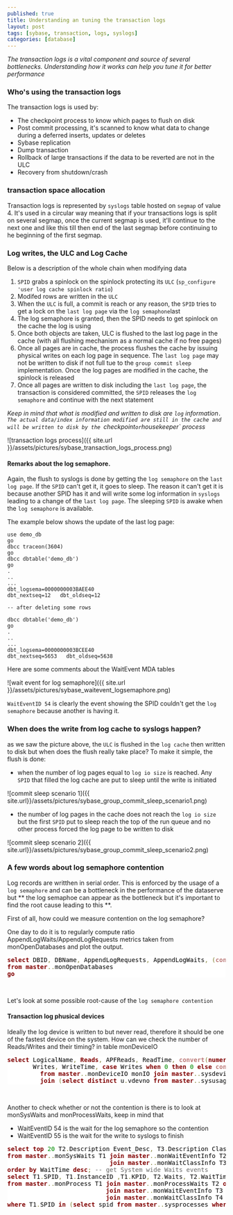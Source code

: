 ```yaml
---
published: true
title: Understanding an tuning the transaction logs
layout: post
tags: [sybase, transaction, logs, syslogs]
categories: [database]
---
```

*The transaction logs is a vital component and source of several bottlenecks. Understanding how it works can help you tune it for better performance*

<!--excerpt-->

### Who's using the transaction logs

The transaction logs is used by:

* The checkpoint process to know which pages to flush on disk
* Post commit processing, it's scanned to know what data to change during a deferred inserts, updates or deletes
* Sybase replication
* Dump transaction
* Rollback of large transactions if the data to be reverted are not in the ULC
* Recovery from shutdown/crash

### transaction space allocation

Transaction logs is represented by `syslogs` table hosted on `segmap` of value 4. It's used in a circular way meaning that if your transactions logs is split on several segmap, once the current segmap is used, it'll continue to the next one and like this till then end of the last segmap before continuing to he beginning of the first segmap.

### Log writes, the ULC and Log Cache

Below is a description of the whole chain when modifying data

1.  `SPID` grabs a spinlock on the spinlock protecting its `ULC` (`sp_configure 'user log cache spinlock ratio`)
1. Modifed rows are written in the `ULC`
1. When the `ULC` is full, a commit is reach or any reason, the `SPID` tries to get a lock on the `last log page` via the `log semaphone`last
1. The log semaphore is granted, then the SPID needs to get spinlock on the cache the log is using
1. Once both objects are taken, ULC is flushed to the last log page in the cache (with all flushing mechanism as a normal cache if no free pages)
1. Once all pages are in cache, the process flushes the cache by issuing physical writes on each log page in sequence. The `last log page` may not be written to disk if not full tue to the `group commit sleep` implementation. Once the log pages are modified in the cache, the spinlock is released
1. Once all pages are written to disk including the `last log page`, the transaction is considered committed, the `SPID` releases the `log semaphore` and continue with the next statement

*Keep in mind that what is modified and written to disk are `log` information`. The actual data/index information modified are still in the cache and will be written to disk by the `checkpoint` or `housekeeper` process*

![transaction logs process]({{ site.url }}/assets/pictures/sybase_transaction_logs_process.png)

#### Remarks about the log semaphore.

Again, the flush to syslogs is done by getting the `log semaphore` on the `last log page`. If the `SPID` can't get it, it goes to sleep. The reason it can't get it is because another SPID has it and will write some log information in `syslogs` leading to a change of the `last log page`. The sleeping `SPID` is awake when the `log semaphore` is available.

The example below shows the update of the last log page:

~~~
use demo_db
go
dbcc traceon(3604)
go
dbcc dbtable('demo_db')
go
.
..
...
dbt_logsema=0000000003BAEE40
dbt_nextseq=12   dbt_oldseq=12

-- after deleting some rows

dbcc dbtable('demo_db')
go
.
..
...
dbt_logsema=0000000003BCEE40
dbt_nextseq=5653   dbt_oldseq=5638
~~~

Here are some comments about the WaitEvent MDA tables

![wait event for log semaphore]({{ site.url }}/assets/pictures/sybase_waitevent_logsemaphore.png)

`WaitEventID 54` is clearly the event showing the SPID couldn't get the `log semaphore` because another is having it.

### When does the write from log cache to syslogs happen?

as we saw the picture above, the `ULC` is flushed in the `log cache` then written to disk but when does the flush really take place?
To make it simple, the flush is done:

* when the number of log pages equal to `log io size` is reached. Any `SPID` that filled the log cache are put to sleep until the write is initiated

![commit sleep scenario 1]({{ site.url}}/assets/pictures/sybase_group_commit_sleep_scenario1.png)

* the number of log pages in the cache does not reach the `log io size` but the first `SPID` put to sleep reach the top of the run queue and no other process forced the log page to be written to disk

![commit sleep scenario 2]({{ site.url}}/assets/pictures/sybase_group_commit_sleep_scenario2.png)

### A few words about log semaphore contention

Log records are writthen in serial order. This is enforced by the usage of a `log semaphore` and can be a bottleneck in the performance of the  dataserve but ** the log semaphoe can appear as the bottleneck but it's important to find the root cause leading to this **.

First of all, how could we measure contention on the log semaphore?

One day to do it is to regularly compute ratio AppendLogWaits/AppendLogRequests metrics taken from monOpenDatabases and plot the output.

<pre style='color:#000000;background:#ffffff;'><span style='color:#800000; font-weight:bold; '>select</span> DBID<span style='color:#808030; '>,</span> DBName<span style='color:#808030; '>,</span> AppendLogRequests<span style='color:#808030; '>,</span> AppendLogWaits<span style='color:#808030; '>,</span> <span style='color:#808030; '>(</span><span style='color:#bb7977; font-weight:bold; '>convert</span><span style='color:#808030; '>(</span><span style='color:#800000; font-weight:bold; '>numeric</span><span style='color:#808030; '>(</span><span style='color:#008c00; '>10</span><span style='color:#808030; '>,</span><span style='color:#008c00; '>0</span><span style='color:#808030; '>)</span><span style='color:#808030; '>,</span>AppendLogWaits<span style='color:#808030; '>)</span><span style='color:#808030; '>/</span><span style='color:#bb7977; font-weight:bold; '>convert</span><span style='color:#808030; '>(</span><span style='color:#800000; font-weight:bold; '>numeric</span><span style='color:#808030; '>(</span><span style='color:#008c00; '>10</span><span style='color:#808030; '>,</span><span style='color:#008c00; '>0</span><span style='color:#808030; '>)</span><span style='color:#808030; '>,</span>AppendLogRequests<span style='color:#808030; '>)</span><span style='color:#808030; '>)</span><span style='color:#808030; '>*</span><span style='color:#008c00; '>100</span> <span style='color:#800000; font-weight:bold; '>as</span> <span style='color:#0000e6; '>'LogContention%'</span>  
<span style='color:#800000; font-weight:bold; '>from</span> <span style='color:#800000; font-weight:bold; '>master</span><span style='color:#808030; '>.</span><span style='color:#808030; '>.</span>monOpenDatabases
<span style='color:#800000; font-weight:bold; '>go</span>
</pre>
<br/>

Let's look at some possible root-cause of the `log semaphore contention`

#### Transaction log phusical devices

Ideally the log device is written to but never read, therefore it should be one of the fastest device on the system. How can we check the number of Reads/Writes and their timing? in table monDeviceIO

<pre style='color:#000000;background:#ffffff;'><span style='color:#800000; font-weight:bold; '>select</span> LogicalName<span style='color:#808030; '>,</span> <span style='color:#800000; font-weight:bold; '>Reads</span><span style='color:#808030; '>,</span> APFReads<span style='color:#808030; '>,</span> ReadTime<span style='color:#808030; '>,</span> <span style='color:#bb7977; font-weight:bold; '>convert</span><span style='color:#808030; '>(</span><span style='color:#800000; font-weight:bold; '>numeric</span><span style='color:#808030; '>(</span><span style='color:#008c00; '>10</span><span style='color:#808030; '>,</span><span style='color:#008c00; '>0</span><span style='color:#808030; '>)</span><span style='color:#808030; '>,</span>ReadTime<span style='color:#808030; '>)</span><span style='color:#808030; '>/</span><span style='color:#808030; '>(</span><span style='color:#800000; font-weight:bold; '>Reads</span> <span style='color:#808030; '>+</span> APFReads<span style='color:#808030; '>)</span> <span style='color:#800000; '>"Read_ms"</span><span style='color:#808030; '>,</span> 
       Writes<span style='color:#808030; '>,</span> WriteTime<span style='color:#808030; '>,</span> <span style='color:#800000; font-weight:bold; '>case</span> Writes <span style='color:#800000; font-weight:bold; '>when</span> <span style='color:#008c00; '>0</span> <span style='color:#800000; font-weight:bold; '>then</span> <span style='color:#008c00; '>0</span> <span style='color:#800000; font-weight:bold; '>else</span> <span style='color:#bb7977; font-weight:bold; '>convert</span><span style='color:#808030; '>(</span><span style='color:#800000; font-weight:bold; '>numeric</span><span style='color:#808030; '>(</span><span style='color:#008c00; '>10</span><span style='color:#808030; '>,</span><span style='color:#008c00; '>0</span><span style='color:#808030; '>)</span><span style='color:#808030; '>,</span>WriteTime<span style='color:#808030; '>)</span><span style='color:#808030; '>/</span>Writes <span style='color:#800000; font-weight:bold; '>end</span> <span style='color:#800000; '>"Writes_ms"</span><span style='color:#808030; '>,</span> DevSemaphoreRequests<span style='color:#808030; '>,</span> DevSemaphoreWaits  
         <span style='color:#800000; font-weight:bold; '>from</span> <span style='color:#800000; font-weight:bold; '>master</span><span style='color:#808030; '>.</span><span style='color:#808030; '>.</span>monDeviceIO monIO <span style='color:#800000; font-weight:bold; '>join</span> <span style='color:#800000; font-weight:bold; '>master</span><span style='color:#808030; '>.</span><span style='color:#808030; '>.</span>sysdevices dev <span style='color:#800000; font-weight:bold; '>on</span> monIO<span style='color:#808030; '>.</span>LogicalName <span style='color:#808030; '>=</span> dev<span style='color:#808030; '>.</span>name 
         <span style='color:#800000; font-weight:bold; '>join</span> <span style='color:#808030; '>(</span><span style='color:#800000; font-weight:bold; '>select</span> <span style='color:#800000; font-weight:bold; '>distinct</span> u<span style='color:#808030; '>.</span>vdevno <span style='color:#800000; font-weight:bold; '>from</span> <span style='color:#800000; font-weight:bold; '>master</span><span style='color:#808030; '>.</span><span style='color:#808030; '>.</span>sysusages u <span style='color:#800000; font-weight:bold; '>join</span> <span style='color:#800000; font-weight:bold; '>master</span><span style='color:#808030; '>.</span><span style='color:#808030; '>.</span>sysdatabases d <span style='color:#800000; font-weight:bold; '>on</span> d<span style='color:#808030; '>.</span>dbid <span style='color:#808030; '>=</span> u<span style='color:#808030; '>.</span>dbid <span style='color:#800000; font-weight:bold; '>where</span> d<span style='color:#808030; '>.</span>name <span style='color:#808030; '>=</span> <span style='color:#0000e6; '>'BBVA_CONVERSION_DEBUG'</span><span style='color:#808030; '>)</span> dev_used  <span style='color:#800000; font-weight:bold; '>on</span> dev<span style='color:#808030; '>.</span>vdevno <span style='color:#808030; '>=</span> dev_used<span style='color:#808030; '>.</span>vdevno<span style='color:#808030; '>;</span> <span style='color:#696969; '>--IO speed information</span>
</pre>
<br/>

Another to check whether or not the contention is there is to look at monSysWaits and monProcessWaits, keep in mind that
* WaitEventID 54 is the wait for the log semaphore so the contention
* WaitEventID 55 is the wait for the write to syslogs to finish

<pre style='color:#000000;background:#ffffff;'><span style='color:#800000; font-weight:bold; '>select</span> <span style='color:#800000; font-weight:bold; '>top</span> <span style='color:#008c00; '>20</span> T2<span style='color:#808030; '>.</span>Description Event_Desc<span style='color:#808030; '>,</span> T3<span style='color:#808030; '>.</span>Description Class_Desc<span style='color:#808030; '>,</span> T1<span style='color:#808030; '>.</span>WaitEventID<span style='color:#808030; '>,</span> T1<span style='color:#808030; '>.</span>WaitTime<span style='color:#808030; '>,</span> T1<span style='color:#808030; '>.</span>Waits<span style='color:#808030; '>,</span> <span style='color:#bb7977; font-weight:bold; '>convert</span><span style='color:#808030; '>(</span><span style='color:#800000; font-weight:bold; '>numeric</span><span style='color:#808030; '>(</span><span style='color:#008c00; '>10</span><span style='color:#808030; '>,</span><span style='color:#008c00; '>0</span><span style='color:#808030; '>)</span><span style='color:#808030; '>,</span>WaitTime<span style='color:#808030; '>)</span><span style='color:#808030; '>/</span>Waits <span style='color:#800000; '>"ms/Wait"</span>
<span style='color:#800000; font-weight:bold; '>from</span> <span style='color:#800000; font-weight:bold; '>master</span><span style='color:#808030; '>.</span><span style='color:#808030; '>.</span>monSysWaits T1 <span style='color:#800000; font-weight:bold; '>join</span> <span style='color:#800000; font-weight:bold; '>master</span><span style='color:#808030; '>.</span><span style='color:#808030; '>.</span>monWaitEventInfo T2 <span style='color:#800000; font-weight:bold; '>on</span> T1<span style='color:#808030; '>.</span>WaitEventID <span style='color:#808030; '>=</span> T2<span style='color:#808030; '>.</span>WaitEventID 
                            <span style='color:#800000; font-weight:bold; '>join</span> <span style='color:#800000; font-weight:bold; '>master</span><span style='color:#808030; '>.</span><span style='color:#808030; '>.</span>monWaitClassInfo T3 <span style='color:#800000; font-weight:bold; '>on</span> T2<span style='color:#808030; '>.</span>WaitClassID <span style='color:#808030; '>=</span> T3<span style='color:#808030; '>.</span>WaitClassID 
<span style='color:#800000; font-weight:bold; '>order</span> <span style='color:#800000; font-weight:bold; '>by</span> WaitTime <span style='color:#800000; font-weight:bold; '>desc</span><span style='color:#808030; '>;</span> <span style='color:#696969; '>-- get System wide Waits events</span>
<span style='color:#800000; font-weight:bold; '>select</span> T1<span style='color:#808030; '>.</span>SPID<span style='color:#808030; '>,</span> T1<span style='color:#808030; '>.</span>InstanceID <span style='color:#808030; '>,</span>T1<span style='color:#808030; '>.</span>KPID<span style='color:#808030; '>,</span> T2<span style='color:#808030; '>.</span>Waits<span style='color:#808030; '>,</span> T2<span style='color:#808030; '>.</span>WaitTime<span style='color:#808030; '>,</span> <span style='color:#bb7977; font-weight:bold; '>convert</span><span style='color:#808030; '>(</span><span style='color:#800000; font-weight:bold; '>numeric</span><span style='color:#808030; '>(</span><span style='color:#008c00; '>10</span><span style='color:#808030; '>,</span><span style='color:#008c00; '>0</span><span style='color:#808030; '>)</span><span style='color:#808030; '>,</span>T2<span style='color:#808030; '>.</span>WaitTime<span style='color:#808030; '>)</span><span style='color:#808030; '>/</span>T2<span style='color:#808030; '>.</span>Waits <span style='color:#800000; '>"ms/Wait"</span><span style='color:#808030; '>,</span> T3<span style='color:#808030; '>.</span>Description Event_Desc<span style='color:#808030; '>,</span> T4<span style='color:#808030; '>.</span>Description Class_Desc
<span style='color:#800000; font-weight:bold; '>from</span> <span style='color:#800000; font-weight:bold; '>master</span><span style='color:#808030; '>.</span><span style='color:#808030; '>.</span>monProcess T1 <span style='color:#800000; font-weight:bold; '>join</span> <span style='color:#800000; font-weight:bold; '>master</span><span style='color:#808030; '>.</span><span style='color:#808030; '>.</span>monProcessWaits T2 <span style='color:#800000; font-weight:bold; '>on</span> T1<span style='color:#808030; '>.</span>SPID <span style='color:#808030; '>=</span> T2<span style='color:#808030; '>.</span>SPID <span style='color:#800000; font-weight:bold; '>and</span> T1<span style='color:#808030; '>.</span>InstanceID <span style='color:#808030; '>=</span> T2<span style='color:#808030; '>.</span>InstanceID <span style='color:#800000; font-weight:bold; '>and</span> T1<span style='color:#808030; '>.</span>KPID <span style='color:#808030; '>=</span> T2<span style='color:#808030; '>.</span>KPID 
                           <span style='color:#800000; font-weight:bold; '>join</span> <span style='color:#800000; font-weight:bold; '>master</span><span style='color:#808030; '>.</span><span style='color:#808030; '>.</span>monWaitEventInfo T3 <span style='color:#800000; font-weight:bold; '>on</span> T2<span style='color:#808030; '>.</span>WaitEventID <span style='color:#808030; '>=</span> T3<span style='color:#808030; '>.</span>WaitEventID
                           <span style='color:#800000; font-weight:bold; '>join</span> <span style='color:#800000; font-weight:bold; '>master</span><span style='color:#808030; '>.</span><span style='color:#808030; '>.</span>monWaitClassInfo T4 <span style='color:#800000; font-weight:bold; '>on</span> T3<span style='color:#808030; '>.</span>WaitClassID <span style='color:#808030; '>=</span> T4<span style='color:#808030; '>.</span>WaitClassID
<span style='color:#800000; font-weight:bold; '>where</span> T1<span style='color:#808030; '>.</span>SPID <span style='color:#800000; font-weight:bold; '>in</span> <span style='color:#808030; '>(</span><span style='color:#800000; font-weight:bold; '>select</span> spid <span style='color:#800000; font-weight:bold; '>from</span> <span style='color:#800000; font-weight:bold; '>master</span><span style='color:#808030; '>.</span><span style='color:#808030; '>.</span>sysprocesses <span style='color:#800000; font-weight:bold; '>where</span> dbid <span style='color:#800000; font-weight:bold; '>in</span> <span style='color:#808030; '>(</span><span style='color:#800000; font-weight:bold; '>select</span> dbid <span style='color:#800000; font-weight:bold; '>from</span> <span style='color:#800000; font-weight:bold; '>master</span><span style='color:#808030; '>.</span><span style='color:#808030; '>.</span>sysdatabases <span style='color:#800000; font-weight:bold; '>where</span> name <span style='color:#808030; '>=</span> <span style='color:#0000e6; '>'ENV0000121_20864313'</span><span style='color:#808030; '>)</span><span style='color:#808030; '>)</span><span style='color:#808030; '>;</span> <span style='color:#696969; '>-- get process Waits events</span>
</pre>
<br/>